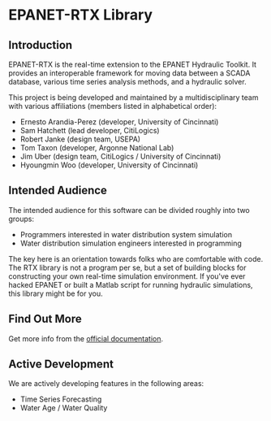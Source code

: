 EPANET-RTX Library
==================

Introduction
------------
EPANET-RTX is the real-time extension to the EPANET Hydraulic Toolkit. It provides an interoperable framework for moving data between a SCADA database, various time series analysis methods, and a hydraulic solver.

This project is being developed and maintained by a multidisciplinary team with various affiliations (members listed in alphabetical order):
 
 - Ernesto Arandia-Perez (developer, University of Cincinnati)
 - Sam Hatchett (lead developer, CitiLogics)
 - Robert Janke (design team, USEPA)
 - Tom Taxon (developer, Argonne National Lab)
 - Jim Uber (design team, CitiLogics / University of Cincinnati)
 - Hyoungmin Woo (developer, University of Cincinnati)
 
Intended Audience
-----------------
 The intended audience for this software can be divided roughly into two groups:
 
 - Programmers interested in water distribution system simulation
 - Water distribution simulation engineers interested in programming
 
 The key here is an orientation towards folks who are comfortable with code. The RTX library is not a program per se, but a set of building blocks for constructing your own real-time simulation environment. If you've ever hacked EPANET or built a Matlab script for running hydraulic simulations, this library might be for you.
 
Find Out More
------------------ 
Get more info from the [official documentation](http://wateranalytics.org/epanet-rtx/).

Active Development
------------------
We are actively developing features in the following areas:
- Time Series Forecasting
- Water Age / Water Quality
